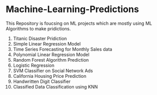 # Machine-Learning-Predictions

This Repository is foucsing on ML projects which are mostly using ML Algorithms to make pridictions.

1. Titanic Disaster Pridiction
2. Simple Linear Regression Model
3. Time Series Forecasting for Monthly Sales data
4. Polynomial Linear Regression Model
5. Random Forest Algorithm Prediction
6. Logistic Regression
7. SVM Classifier on Social Network Ads
8. California Housing Price Prediction 
9. Handwritten Digit Classifier
10. Classified Data Classification using KNN

